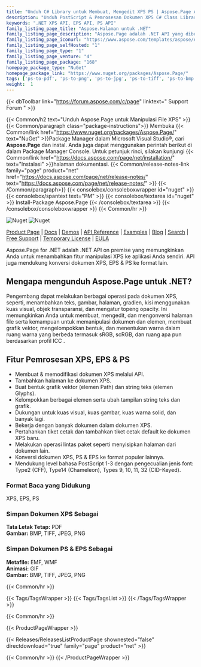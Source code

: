 ```yaml
---
title: "Unduh C# Library untuk Membuat, Mengedit XPS PS | Aspose.Page API"
description: "Unduh PostScript & Pemrosesan Dokumen XPS C# Class Library DLL. Dukungan untuk bentuk, Glyph, kuas, ruang warna. Konversi XPS ke PDF & gambar melalui .NET API."
keywords: ".NET XPS API, EPS API, PS API"
family_listing_page_title: "Aspose.Halaman untuk .NET"
family_listing_page_description: "Aspose.Page adalah .NET API yang dibuat untuk memungkinkan pengembang bekerja dengan dokumen XPS dan EPS. Dengan menggunakan API, Anda dapat membuat, mengedit, dan menyimpan dokumen XPS yang sudah ada maupun yang baru. Selanjutnya, Anda dapat mengonversi dokumen XPS dan EPS ke PDF dan Gambar. Aspose.Page untuk .NET diimplementasikan menggunakan C# dan dapat digunakan dengan bahasa .NET apa pun seperti C#, VB.NET dan J# dll. Dapat diintegrasikan dengan aplikasi apa pun baik itu Aplikasi Web ASP.NET atau Windows Aplikasi."
family_listing_page_iconurl: "https://www.aspose.com/templates/aspose/App_Themes/V3/images/page/272x272/aspose_page-for-net.png"
family_listing_page_selfHosted: "1"
family_listing_page_type: "1"
family_listing_page_venture: "4"
family_listing_page_package: "168"
homepage_package_type: "NuGet"
homepage_package_link: "https://www.nuget.org/packages/Aspose.Page/"
tags: ['ps-to-pdf', 'ps-to-png', 'ps-to-jpg', 'ps-to-tiff', 'ps-to-bmp', 'eps-to-pdf', 'eps-to-png', 'eps-to-jpg', 'eps-to-tiff', 'eps-to-bmp', 'xps-to-pdf', 'xps-to-png', 'xps-to-jpg', 'xps-to-tiff', 'xps-to-bmp', 'postscript-to-pdf', 'postscript-to-png']
weight:  1
---
```


{{< dbToolbar link="https://forum.aspose.com/c/page" linktext=" Support Forum " >}}

{{< Common/h2 text="Unduh Aspose.Page untuk Manipulasi File XPS"  >}}
{{< Common/paragraph class="package-instructions">}}
Membuka
{{< Common/link href="https://www.nuget.org/packages/Aspose.Page/" text="NuGet"  >}}Package Manager dalam Microsoft Visual Studio®, cari <b>Aspose.Page</b> dan instal. Anda juga dapat menggunakan perintah berikut di dalam Package Manager Console. Untuk petunjuk rinci, silakan kunjungi
{{< Common/link href="https://docs.aspose.com/page/net/installation/" text="Instalasi"  >}}halaman dokumentasi.
{{< Common/release-notes-link family="page" product="net" href="https://docs.aspose.com/page/net/release-notes/" text="https://docs.aspose.com/page/net/release-notes/"  >}}
{{< /Common/paragraph>}}
{{< consolebox/consoleboxwrapper id="nuget" >}}
       {{< consolebox/spantext text="PM" >}}
       {{< consolebox/textarea id="nuget" >}} Install-Package Aspose.Page {{< /consolebox/textarea >}}
{{< /consolebox/consoleboxwrapper >}}
{{< Common/hr >}}

![Nuget](https://img.shields.io/nuget/v/Aspose.Page) ![Nuget](https://img.shields.io/nuget/dt/Aspose.Page?label=nuget%20downloads)

[Product Page](https://products.aspose.com/page/net/) | [Docs](https://docs.aspose.com/page/net/) | [Demos](https://products.aspose.app/page/family) | [API Reference](https://reference.aspose.com/page/net/) | [Examples](https://github.com/aspose-page/Aspose.Page-for-.NET) | [Blog](https://blog.aspose.com/category/page/) | [Search](https://search.aspose.com/) | [Free Support](https://forum.aspose.com/c/page) | [Temporary License](https://purchase.aspose.com/temporary-license) | [EULA](https://about.aspose.com/legal/eula/)

Aspose.Page for .NET adalah .NET API on premise yang memungkinkan Anda untuk menambahkan fitur manipulasi XPS ke aplikasi Anda sendiri. API juga mendukung konversi dokumen XPS, EPS & PS ke format lain.

## Mengapa mengunduh Aspose.Page untuk .NET?

Pengembang dapat melakukan berbagai operasi pada dokumen XPS, seperti, menambahkan teks, gambar, halaman, gradien, kisi menggunakan kuas visual, objek transparansi, dan mengatur topeng opacity. Ini memungkinkan Anda untuk membuat, mengedit, dan mengonversi halaman file serta kemampuan untuk memanipulasi dokumen dan elemen, membuat grafik vektor, mengelompokkan bentuk, dan menentukan warna dalam ruang warna yang berbeda termasuk sRGB, scRGB, dan ruang apa pun berdasarkan profil ICC .

## Fitur Pemrosesan XPS, EPS & PS

- Membuat & memodifikasi dokumen XPS melalui API.
- Tambahkan halaman ke dokumen XPS.
- Buat bentuk grafik vektor (elemen Path) dan string teks (elemen Glyphs).
- Kelompokkan berbagai elemen serta ubah tampilan string teks dan grafik.
- Dukungan untuk kuas visual, kuas gambar, kuas warna solid, dan banyak lagi.
- Bekerja dengan banyak dokumen dalam dokumen XPS.
- Pertahankan tiket cetak dan tambahkan tiket cetak default ke dokumen XPS baru.
- Melakukan operasi lintas paket seperti menyisipkan halaman dari dokumen lain.
- Konversi dokumen XPS, PS & EPS ke format populer lainnya.
- Mendukung level bahasa PostScript 1-3 dengan pengecualian jenis font: Type2 (CFF), Type14 (Chameleon), Types 9, 10, 11, 32 (CID-Keyed).

### Format Baca yang Didukung

XPS, EPS, PS

### Simpan Dokumen XPS Sebagai

**Tata Letak Tetap:** PDF\
**Gambar:** BMP, TIFF, JPEG, PNG

### Simpan Dokumen PS & EPS Sebagai

**Metafile:** EMF, WMF\
**Animasi:** GIF\
**Gambar:** BMP, TIFF, JPEG, PNG

{{< Common/hr >}}

{{< Tags/TagsWrapper >}}
 {{< Tags/TagsList >}}
{{< /Tags/TagsWrapper >}}

{{< Common/hr >}}

{{< ProductPageWrapper >}}
<!-- ReleasesListProductPage-->
   {{< Releases/ReleasesListProductPage shownested="false"  directdownload="true" family="page" product="net" >}}
<!-- /ReleasesListProductPage-->
{{< Common/hr >}}
{{< /ProductPageWrapper >}}

